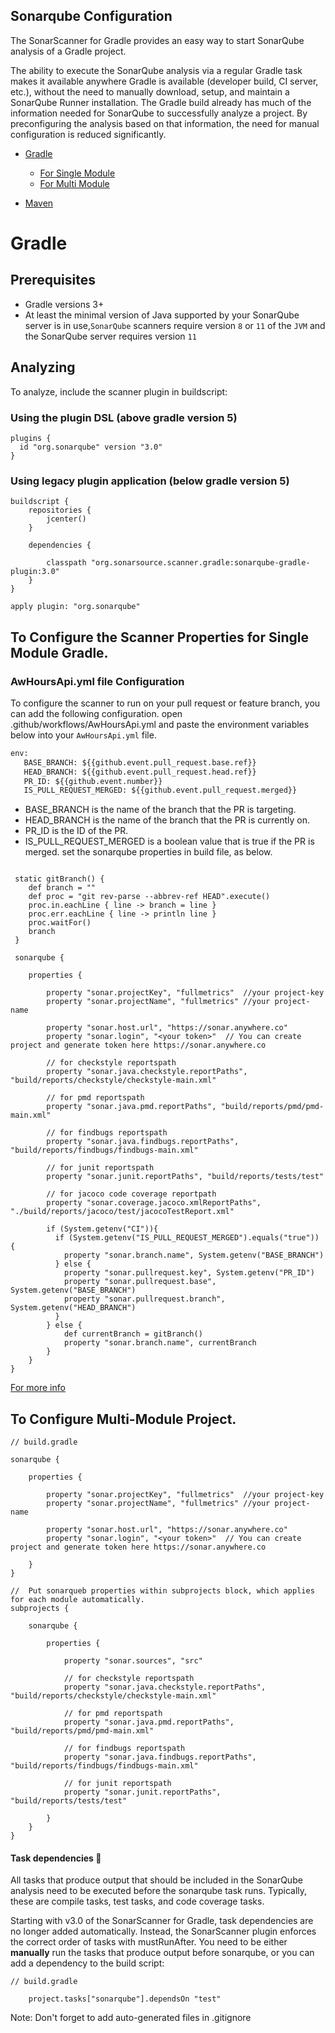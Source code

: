 ## Sonarqube Configuration 

The SonarScanner for Gradle provides an easy way to start SonarQube analysis of a Gradle project.

The ability to execute the SonarQube analysis via a regular Gradle task makes it available anywhere Gradle is available (developer build, CI server, etc.), without the need to manually download, setup, and maintain a SonarQube Runner installation. The Gradle build already has much of the information needed for SonarQube to successfully analyze a project. By preconfiguring the analysis based on that information, the need for manual configuration is reduced significantly.

 - [Gradle](#Gradle)
   - [For Single Module](#To-Configure-the-Scanner-Properties-for-Single-Module-Gradle)
   - [For Multi Module](#To-Configure-Multi-Module-Project)

 - [Maven](https://docs.sonarqube.org/latest/analysis/scan/sonarscanner-for-maven/)




# Gradle

## Prerequisites
   - Gradle versions 3+
   - At least the minimal version of Java supported by your SonarQube server is in use,`SonarQube` scanners require version `8` or `11` of the `JVM` and the SonarQube server requires version `11`


## Analyzing
To analyze, include the scanner plugin in buildscript:

### Using the plugin DSL (above gradle version 5)

```
plugins {
  id "org.sonarqube" version "3.0"
}
```

### Using legacy plugin application (below gradle version 5) 
```
buildscript {
    repositories {
        jcenter()
    }

    dependencies {
    
        classpath "org.sonarsource.scanner.gradle:sonarqube-gradle-plugin:3.0"
    }
}

apply plugin: "org.sonarqube"

```

## To Configure the Scanner Properties for Single Module Gradle.
### AwHoursApi.yml file Configuration
 To configure the scanner to run on your pull request or feature branch, you can add the following configuration.
   open .github/workflows/AwHoursApi.yml and paste the environment variables below into your `AwHoursApi.yml` file. 

```cmd
env:
   BASE_BRANCH: ${{github.event.pull_request.base.ref}}
   HEAD_BRANCH: ${{github.event.pull_request.head.ref}}
   PR_ID: ${{github.event.number}}
   IS_PULL_REQUEST_MERGED: ${{github.event.pull_request.merged}}
```      

 - BASE_BRANCH is the name of the branch that the PR is targeting.
 - HEAD_BRANCH is the name of the branch that the PR is currently on. 
 - PR_ID is the ID of the PR.
 - IS_PULL_REQUEST_MERGED is a boolean value that is true if the PR is merged.
  set the sonarqube properties in build file, as below.

```

 static gitBranch() {
    def branch = ""
    def proc = "git rev-parse --abbrev-ref HEAD".execute()
    proc.in.eachLine { line -> branch = line }
    proc.err.eachLine { line -> println line }
    proc.waitFor()
    branch
 }

 sonarqube {

    properties {

        property "sonar.projectKey", "fullmetrics"  //your project-key
        property "sonar.projectName", "fullmetrics" //your project-name
 
        property "sonar.host.url", "https://sonar.anywhere.co"   
        property "sonar.login", "<your token>"  // You can create project and generate token here https://sonar.anywhere.co

        // for checkstyle reportspath
        property "sonar.java.checkstyle.reportPaths", "build/reports/checkstyle/checkstyle-main.xml"

        // for pmd reportspath
        property "sonar.java.pmd.reportPaths", "build/reports/pmd/pmd-main.xml"

        // for findbugs reportspath
        property "sonar.java.findbugs.reportPaths", "build/reports/findbugs/findbugs-main.xml"

        // for junit reportspath
        property "sonar.junit.reportPaths", "build/reports/tests/test"

        // for jacoco code coverage reportpath
        property "sonar.coverage.jacoco.xmlReportPaths", "./build/reports/jacoco/test/jacocoTestReport.xml"

        if (System.getenv("CI")){
          if (System.getenv("IS_PULL_REQUEST_MERGED").equals("true")) {
		    property "sonar.branch.name", System.getenv("BASE_BRANCH")
	      } else {
            property "sonar.pullrequest.key", System.getenv("PR_ID")
            property "sonar.pullrequest.base", System.getenv("BASE_BRANCH")
            property "sonar.pullrequest.branch", System.getenv("HEAD_BRANCH")
          }
        } else {
            def currentBranch = gitBranch()
            property "sonar.branch.name", currentBranch
        }
    }
}

```
[For more info](https://docs.sonarqube.org/latest/analysis/scan/sonarscanner-for-gradle/)

## To Configure Multi-Module Project.

```
// build.gradle

sonarqube {

    properties {

        property "sonar.projectKey", "fullmetrics"  //your project-key
        property "sonar.projectName", "fullmetrics" //your project-name
 
        property "sonar.host.url", "https://sonar.anywhere.co"   
        property "sonar.login", "<your token>"  // You can create project and generate token here https://sonar.anywhere.co
        
    }
}

//  Put sonarqueb properties within subprojects block, which applies for each module automatically.
subprojects {

    sonarqube {

        properties {

            property "sonar.sources", "src" 
            
            // for checkstyle reportspath
            property "sonar.java.checkstyle.reportPaths", "build/reports/checkstyle/checkstyle-main.xml"

            // for pmd reportspath
            property "sonar.java.pmd.reportPaths", "build/reports/pmd/pmd-main.xml"

            // for findbugs reportspath
            property "sonar.java.findbugs.reportPaths", "build/reports/findbugs/findbugs-main.xml"

            // for junit reportspath
            property "sonar.junit.reportPaths", "build/reports/tests/test"

        }
    }
}

```

#### Task dependencies :paperclip:

All tasks that produce output that should be included in the SonarQube analysis need to be executed before the sonarqube task runs. Typically, these are compile tasks, test tasks, and code coverage tasks.

Starting with v3.0 of the SonarScanner for Gradle, task dependencies are no longer added automatically. Instead, the SonarScanner plugin enforces the correct order of tasks with mustRunAfter. You need to be either **manually** run the tasks that produce output before sonarqube, or you can add a dependency to the build script:


```
// build.gradle

    project.tasks["sonarqube"].dependsOn "test"

```

Note: Don't forget to add auto-generated files in .gitignore
